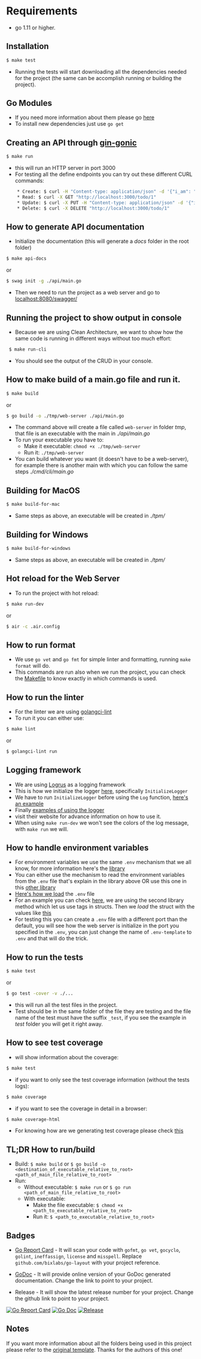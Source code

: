 # Requirements

* go 1.11 or higher.

## Installation

```bash
$ make test
```
* Running the tests will start downloading all the dependencies needed for the project (the same can be accomplish running or building the project).

## Go Modules
* If you need more information about them please go [here](https://github.com/golang/go/wiki/Modules#how-to-define-a-module)
* To install new dependencies just use `go get`

## Creating an API through [gin-gonic](https://github.com/gin-gonic/gin)

```bash
$ make run
```

* this will run an HTTP server in port 3000
* For testing all the define endpoints you can try out these different CURL commands:
```bash
    * Create: $ curl -H "Content-type: application/json" -d '{"i_am": "1", "title": "Some Todo Title", "the_rest": "description", "when_finish": "2018-12-06T14:26:40.623Z"}' "http://localhost:3000/todo"
    * Read: $ curl -X GET "http://localhost:3000/todo/1"
    * Update: $ curl -X PUT -H "Content-type: application/json" -d '{"i_am": "1", "title": "Some Todo Title", "the_rest": "description", "when_finish": "2018-12-06T14:26:40.623Z"}' "http://localhost:3000/todo"
    * Delete: $ curl -X DELETE "http://localhost:3000/todo/1"
```

## How to generate API documentation
* Initialize the documentation (this will generate a _docs_ folder in the root folder)
```bash
$ make api-docs
```
or
```bash
$ swag init -g ./api/main.go
```
* Then we need to run the project as a web server and go to [localhost:8080/swagger/](http://localhost:8080/swagger/index.html#)

    
## Running the project to show output in console

* Because we are using Clean Architecture, we want to show how the same code is running in different ways without too much effort:
```bash
 $ make run-cli
```
* You should see the output of the CRUD in your console.

## How to make build of a main.go file and run it.

```bash
$ make build
```
or 

```bash
$ go build -o ./tmp/web-server ./api/main.go
```
* The command above will create a file called `web-server` in folder _tmp_, that file is an executable with the main in _./api/main.go_
* To run your executable you have to:
    * Make it executable: `chmod +x ./tmp/web-server`
    * Run it: `./tmp/web-server`
* You can build whatever you want (it doesn't have to be a web-server), for example there is another main with which you can follow the same steps _./cmd/cli/main.go_

## Building for MacOS
```bash
$ make build-for-mac
```
* Same steps as above, an executable will be created in _./tpm/_

## Building for Windows
```bash
$ make build-for-windows
```
* Same steps as above, an executable will be created in _./tpm/_

## Hot reload for the Web Server

* To run the project with hot reload: 
```bash
$ make run-dev
```
or 

```bash
$ air -c .air.config
```


## How to run format

* We use `go vet` and `go fmt` for simple linter and formatting, running `make format` will do.
* This commands are run also when we run the project, you can check the [Makefile](./Makefile) to know exactly in which commands is used.

## How to run the linter

* For the linter we are using [golangci-lint](https://github.com/golangci/golangci-lint)
* To run it you can either use:
```bash
$ make lint
```
or 

```bash
$ golangci-lint run
```

## Logging framework

* We are using [Logrus](https://github.com/sirupsen/logrus) as a logging framework
* This is how we initialize the logger [here](./tools/logger.go), specifically `InitializeLogger`
* We have to run `InitializeLogger` before using the `Log` function, [here's an example](./cmd/api/main.go)
* Finally [examples of using the logger](todo/interactors/todo_handler.go)
* visit their website for advance information on how to use it.
* When using `make run-dev` we won't see the colors of the log message, with `make run` we will.

## How to handle environment variables

* For environment variables we use the same `.env` mechanism that we all know, for more information here's the [library](https://github.com/joho/godotenv)
* You can either use the mechanism to read the environment variables from the `.env` file that's explain in the library above OR use this one in this [other library](https://github.com/caarlos0/env)
* [Here's how we load](./cmd/api/main.go#L6) the `.env` file
* For an example you can check [here](./api/todo.go#L15), we are using the second library method which let us use tags in structs. Then we _load_ the struct with the values like [this](./api/todo.go#L21)
* For testing this you can create a `.env` file with a different port than the default, you will see how the web server is initialize in the port you specified in the `.env`, you can just change the name of `.env-template` to `.env` and that will do the trick.

## How to run the tests

```bash
$ make test
```
or 

```bash
$ go test -cover -v ./...
```
* this will run all the test files in the project.
* Test should be in the same folder of the file they are testing and the file name of the test must have the suffix `_test`, if you see the example in _test_ folder you will get it right away.

## How to see test coverage
* will show information about the coverage: 
```bash
$ make test
```
* if you want to only see the test coverage information (without the tests logs):


```bash
$ make coverage
```
* if you want to see the coverage in detail in a browser:

```bash
$ make coverage-html
```
* For knowing how are we generating test coverage please check [this](https://blog.golang.org/cover)

## TL;DR How to run/build

* Build:  `$ make build` or `$ go build -o <destination_of_executable_relative_to_root> <path_of_main_file_relative_to_root>`
* Run:
    * Without executable: `$ make run` or `$ go run <path_of_main_file_relative_to_root>`
    * With executable:
        * Make the file executable: `$ chmod +x <path_to_executable_relative_to_root>`
        * Run it: `$ <path_to_executable_relative_to_root>`

## Badges

* [Go Report Card](https://goreportcard.com/) - It will scan your code with `gofmt`, `go vet`, `gocyclo`, `golint`, `ineffassign`, `license` and `misspell`. Replace `github.com/bixlabs/go-layout` with your project reference.

* [GoDoc](http://godoc.org) - It will provide online version of your GoDoc generated documentation. Change the link to point to your project.

* Release - It will show the latest release number for your project. Change the github link to point to your project.

[![Go Report Card](https://goreportcard.com/badge/github.com/bixlabs/go-layout?style=flat-square)](https://goreportcard.com/report/github.com/bixlabs/go-layout)
[![Go Doc](https://img.shields.io/badge/godoc-reference-blue.svg?style=flat-square)](http://godoc.org/github.com/golang-standards/project-layout)
[![Release](https://img.shields.io/github/release/golang-standards/project-layout.svg?style=flat-square)](https://github.com/golang-standards/project-layout/releases/latest)

## Notes

If you want more information about all the folders being used in this project please refer to the [original template](https://github.com/golang-standards/project-layout). Thanks for the authors of this one!
